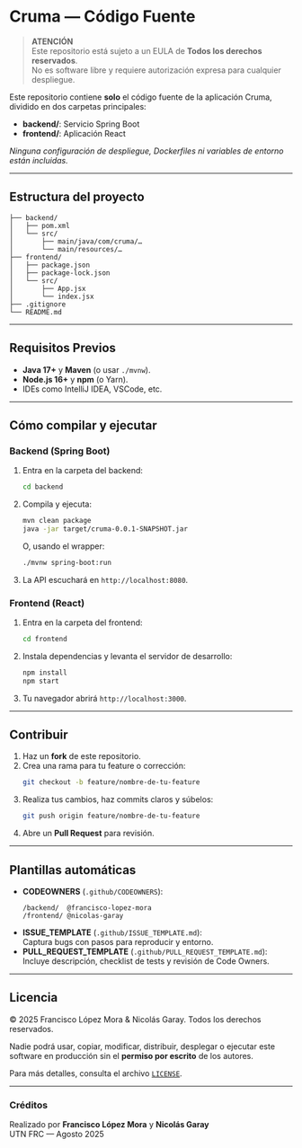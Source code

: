 # Cruma — Código Fuente

> **ATENCIÓN**  
> Este repositorio está sujeto a un EULA de **Todos los derechos reservados**.  
> No es software libre y requiere autorización expresa para cualquier despliegue.

Este repositorio contiene **solo** el código fuente de la aplicación Cruma, dividido en dos carpetas principales:

- **backend/**: Servicio Spring Boot  
- **frontend/**: Aplicación React  

_Ninguna configuración de despliegue, Dockerfiles ni variables de entorno están incluidas._

---

## Estructura del proyecto

```
├── backend/
│   ├── pom.xml
│   └── src/
│       ├── main/java/com/cruma/…
│       └── main/resources/…
├── frontend/
│   ├── package.json
│   ├── package-lock.json
│   └── src/
│       ├── App.jsx
│       └── index.jsx
├── .gitignore
└── README.md
```

---

## Requisitos Previos

- **Java 17+** y **Maven** (o usar `./mvnw`).  
- **Node.js 16+** y **npm** (o Yarn).  
- IDEs como IntelliJ IDEA, VSCode, etc.

---

## Cómo compilar y ejecutar

### Backend (Spring Boot)

1. Entra en la carpeta del backend:  
   ```bash
   cd backend
   ```
2. Compila y ejecuta:  
   ```bash
   mvn clean package
   java -jar target/cruma-0.0.1-SNAPSHOT.jar
   ```
   O, usando el wrapper:  
   ```bash
   ./mvnw spring-boot:run
   ```
3. La API escuchará en `http://localhost:8080`.

### Frontend (React)

1. Entra en la carpeta del frontend:  
   ```bash
   cd frontend
   ```
2. Instala dependencias y levanta el servidor de desarrollo:  
   ```bash
   npm install
   npm start
   ```
3. Tu navegador abrirá `http://localhost:3000`.

---

## Contribuir

1. Haz un **fork** de este repositorio.  
2. Crea una rama para tu feature o corrección:  
   ```bash
   git checkout -b feature/nombre-de-tu-feature
   ```
3. Realiza tus cambios, haz commits claros y súbelos:  
   ```bash
   git push origin feature/nombre-de-tu-feature
   ```
4. Abre un **Pull Request** para revisión.

---

## Plantillas automáticas

- **CODEOWNERS** (`.github/CODEOWNERS`):  
  ```text
  /backend/  @francisco-lopez-mora
  /frontend/ @nicolas-garay
  ```
- **ISSUE_TEMPLATE** (`.github/ISSUE_TEMPLATE.md`):  
  Captura bugs con pasos para reproducir y entorno.  
- **PULL_REQUEST_TEMPLATE** (`.github/PULL_REQUEST_TEMPLATE.md`):  
  Incluye descripción, checklist de tests y revisión de Code Owners.

---

## Licencia

© 2025 Francisco López Mora & Nicolás Garay. Todos los derechos reservados.

Nadie podrá usar, copiar, modificar, distribuir, desplegar o ejecutar
este software en producción sin el **permiso por escrito** de los autores.

Para más detalles, consulta el archivo [`LICENSE`](./LICENSE).

---

### Créditos

Realizado por **Francisco López Mora** y **Nicolás Garay**  
UTN FRC — Agosto 2025
